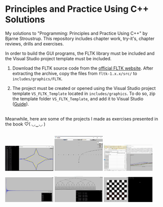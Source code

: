 # Principles and Practice Using C++ Solutions

My solutions to "Programming: Principles and Practice Using C++" by Bjarne Stroustrup. This repository includes chapter work, try-it's, chapter reviews, drills and exercises.

In order to build the GUI programs, the FLTK library must be included and the Visual Studio project template must be included.

1. Download the FLTK source code from the [official FLTK website](https://www.fltk.org/software.php). After extracting the archive, copy the files from `fltk-1.x.x/src/` to `includes/graphics/FLTK`.

2. The project must be created or opened using the Visual Studio project template `VS_FLTK_Template` located in `includes/graphics`. To do so, zip the template folder `VS_FLTK_Template`, and add it to Visual Studio ([Guide](https://learn.microsoft.com/en-us/visualstudio/ide/how-to-create-project-templates)).

<br>
Meanwhile, here are some of the projects I made as exercises presented in the book ♡( ◡‿◡ )
<br><br>

<img src="extra/project_images/ellipse.jpg" width="31%"></img>
<img src="extra/project_images/gui_graph_plotter.png" width="31%"></img>
<img src="extra/project_images/weather_project.jpg" width="31%"></img>

<img src="extra/project_images/pi_estimation.jpg" width="31%"></img>
<img src="extra/project_images/binary_tree.jpg" width="31%"></img>
<img src="extra/project_images/checkers.png" width="31%"></img>
